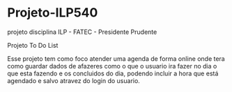 # Projeto-ILP540
projeto disciplina ILP - FATEC - Presidente Prudente 

Projeto To Do List

Esse projeto tem como foco atender uma agenda de forma online onde tera como guardar dados de afazeres como o que o usuario ira fazer no dia
o que esta fazendo e os concluidos do dia, podendo incluir a hora que está agendado e salvo atravez do login do usuario.
